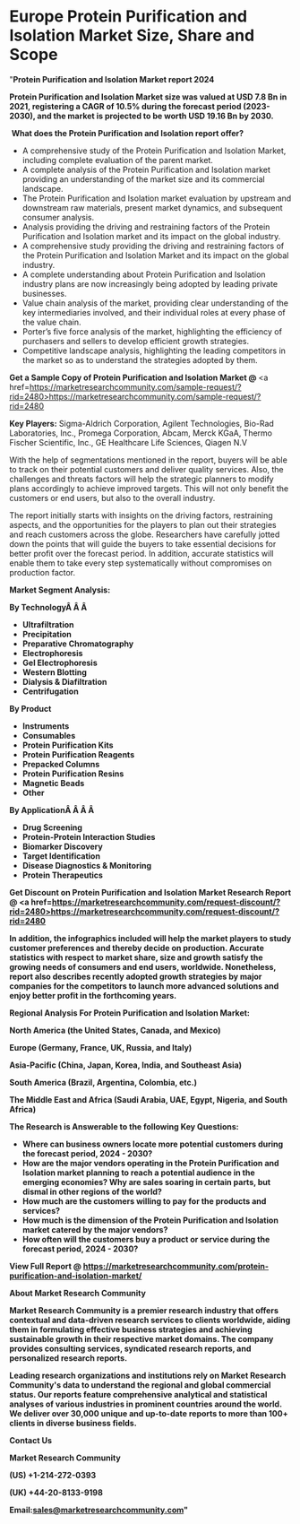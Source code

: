  # Europe Protein Purification and Isolation Market Size, Share and Scope
"<strong>Protein Purification and Isolation Market report 2024</strong>

<strong>Protein Purification and Isolation Market size was valued at USD 7.8 Bn in 2021, registering a CAGR of 10.5% during the forecast period (2023-2030), and the market is projected to be worth USD 19.16 Bn by 2030.</strong>

 <strong><b>What does the Protein Purification and Isolation report offer?</b></strong>
<ul>
  <li>A comprehensive study of the Protein Purification and Isolation Market, including complete evaluation of the parent market.</li>
  <li>A complete analysis of the Protein Purification and Isolation market providing an understanding of the market size and its commercial landscape.</li>
  <li>The Protein Purification and Isolation market evaluation by upstream and downstream raw materials, present market dynamics, and subsequent consumer analysis.</li>
  <li>Analysis providing the driving and restraining factors of the Protein Purification and Isolation market and its impact on the global industry.</li>
  <li>A comprehensive study providing the driving and restraining factors of the Protein Purification and Isolation Market and its impact on the global industry.</li>
  <li>A complete understanding about Protein Purification and Isolation industry plans are now increasingly being adopted by leading private businesses.</li>
  <li>Value chain analysis of the market, providing clear understanding of the key intermediaries involved, and their individual roles at every phase of the value chain.</li>
  <li>Porter’s five force analysis of the market, highlighting the efficiency of purchasers and sellers to develop efficient growth strategies.</li>
  <li>Competitive landscape analysis, highlighting the leading competitors in the market so as to understand the strategies adopted by them.</li>
</ul>

<strong>Get a Sample Copy of Protein Purification and Isolation Market @ </strong><a href=https://marketresearchcommunity.com/sample-request/?rid=2480><u>https://marketresearchcommunity.com/sample-request/?rid=2480</u></a>

<strong>Key Players:</strong> 
Sigma-Aldrich Corporation, Agilent Technologies, Bio-Rad Laboratories, Inc., Promega Corporation, Abcam, Merck KGaA, Thermo Fischer Scientific, Inc., GE Healthcare Life Sciences, Qiagen N.V

With the help of segmentations mentioned in the report, buyers will be able to track on their potential customers and deliver quality services. Also, the challenges and threats factors will help the strategic planners to modify plans accordingly to achieve improved targets. This will not only benefit the customers or end users, but also to the overall industry.

The report initially starts with insights on the driving factors, restraining aspects, and the opportunities for the players to plan out their strategies and reach customers across the globe. Researchers have carefully jotted down the points that will guide the buyers to take essential decisions for better profit over the forecast period. In addition, accurate statistics will enable them to take every step systematically without compromises on production factor.

<strong>Market Segment Analysis:</strong>


<strong><strong>By TechnologyÂ Â Â  </strong></h4>
<ul>
 	<li>Ultrafiltration</li>
 	<li>Precipitation</li>
 	<li>Preparative Chromatography</li>
 	<li>Electrophoresis</li>
 	<li>Gel Electrophoresis</li>
 	<li>Western Blotting</li>
 	<li>Dialysis &amp; Diafiltration</li>
 	<li>Centrifugation</li>
</ul>
<strong><strong>By Product </strong></h4>
<ul>
 	<li>Instruments</li>
 	<li>Consumables</li>
 	<li>Protein Purification Kits</li>
 	<li>Protein Purification Reagents</li>
 	<li>Prepacked Columns</li>
 	<li>Protein Purification Resins</li>
 	<li>Magnetic Beads</li>
 	<li>Other</li>
</ul>
<strong><strong>By ApplicationÂ Â Â Â  </strong></h4>
<ul>
 	<li>Drug Screening</li>
 	<li>Protein-Protein Interaction Studies</li>
 	<li>Biomarker Discovery</li>
 	<li>Target Identification</li>
 	<li>Disease Diagnostics &amp; Monitoring</li>
 	<li>Protein Therapeutics</li>
</ul>

<strong>Get Discount on Protein Purification and Isolation Market Research Report @ </b></strong><a href=https://marketresearchcommunity.com/request-discount/?rid=2480><u>https://marketresearchcommunity.com/request-discount/?rid=2480</u></a>

In addition, the infographics included will help the market players to study customer preferences and thereby decide on production. Accurate statistics with respect to market share, size and growth satisfy the growing needs of consumers and end users, worldwide. Nonetheless, report also describes recently adopted growth strategies by major companies for the competitors to launch more advanced solutions and enjoy better profit in the forthcoming years.

<strong>Regional Analysis For Protein Purification and Isolation Market:</strong>

<strong>North America</strong> (the United States, Canada, and Mexico)

<strong>Europe</strong> (Germany, France, UK, Russia, and Italy)

<strong>Asia-Pacific</strong> (China, Japan, Korea, India, and Southeast Asia)

<strong>South America</strong> (Brazil, Argentina, Colombia, etc.)

<strong>The Middle East and Africa</strong> (Saudi Arabia, UAE, Egypt, Nigeria, and South Africa)

<strong>The Research is Answerable to the following Key Questions:</strong>
<ul>
 	<li>Where can business owners locate more potential customers during the forecast period, 2024 - 2030?</li>
 	<li>How are the major vendors operating in the Protein Purification and Isolation market planning to reach a potential audience in the emerging economies? Why are sales soaring in certain parts, but dismal in other regions of the world?</li>
 	<li>How much are the customers willing to pay for the products and services?</li>
 	<li>How much is the dimension of the Protein Purification and Isolation market catered by the major vendors?</li>
 	<li>How often will the customers buy a product or service during the forecast period, 2024 - 2030?</li>
</ul>

<strong>View Full Report @</strong> <a href=https://marketresearchcommunity.com/protein-purification-and-isolation-market/>https://marketresearchcommunity.com/protein-purification-and-isolation-market/</a>

<strong>About Market Research Community</strong>

Market Research Community is a premier research industry that offers contextual and data-driven research services to clients worldwide, aiding them in formulating effective business strategies and achieving sustainable growth in their respective market domains. The company provides consulting services, syndicated research reports, and personalized research reports.

Leading research organizations and institutions rely on Market Research Community's data to understand the regional and global commercial status. Our reports feature comprehensive analytical and statistical analyses of various industries in prominent countries around the world. We deliver over 30,000 unique and up-to-date reports to more than 100+ clients in diverse business fields.

<strong>Contact Us</strong>

<strong>Market Research Community</strong>

(US) +1-214-272-0393

(UK) +44-20-8133-9198

<strong>Email:</strong>sales@marketresearchcommunity.com"
